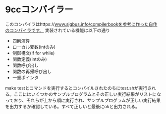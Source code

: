 # 9ccコンパイラー
このコンパイラはhttps://www.sigbus.info/compilerbookを参考に作った自作のコンパイラです。
実装されている機能は以下の通り
- 四則演算
- ローカル変数(intのみ)
- 制御構文(if for while)
- 関数定義(intのみ)
- 関数呼び出し
- 関数の再帰呼び出し
- 一重ポインタ


make testとコマンドを実行するとコンパイルされたのちにtest.shが実行される。ここにはいくつかのサンプルプログラムとその正しい実行結果がリストになっており、それらが上から順に実行され、サンプルプログラムが正しい実行結果を出力するか確認している。すべて正しいと最後にokと出力される。
